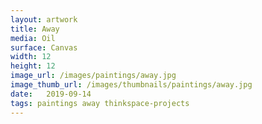 ```yaml
---
layout: artwork
title: Away
media: Oil
surface: Canvas
width: 12
height: 12
image_url: /images/paintings/away.jpg
image_thumb_url: /images/thumbnails/paintings/away.jpg
date:   2019-09-14
tags: paintings away thinkspace-projects
---
```

